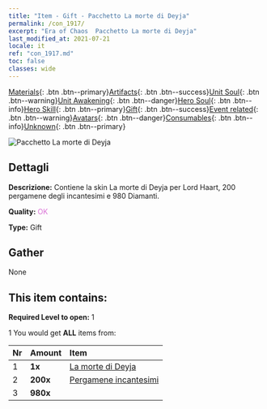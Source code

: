 ```yaml
---
title: "Item - Gift - Pacchetto La morte di Deyja"
permalink: /con_1917/
excerpt: "Era of Chaos  Pacchetto La morte di Deyja"
last_modified_at: 2021-07-21
locale: it
ref: "con_1917.md"
toc: false
classes: wide
---
```

 [Materials](/ItemsIT/){: .btn .btn--primary}[Artifacts](/ItemsIT/Artifacts/){: .btn .btn--success}[Unit Soul](/ItemsIT/UnitSoul/){: .btn .btn--warning}[Unit Awakening](/ItemsIT/UnitAwakening/){: .btn .btn--danger}[Hero Soul](/ItemsIT/HeroSoul/){: .btn .btn--info}[Hero Skill](/ItemsIT/HeroSkill/){: .btn .btn--primary}[Gift](/ItemsIT/Gift/){: .btn .btn--success}[Event related](/ItemsIT/Events/){: .btn .btn--warning}[Avatars](/ItemsIT/Avatars/){: .btn .btn--danger}[Consumables](/ItemsIT/Consumables/){: .btn .btn--info}[Unknown](/ItemsIT/Unknown/){: .btn .btn--primary}

 ![Pacchetto La morte di Deyja](/images/t/i_907540.png)

## Dettagli
 **Descrizione:** Contiene la skin La morte di Deyja per Lord Haart, 200 pergamene degli incantesimi e 980 Diamanti.

 **Quality:** <span style="color: #DA70D6">OK</span>

 **Type:** Gift

## Gather

  None

## This item contains:

 **Required Level to open:** 1

 1 You would get **ALL** items  from:

  | Nr | Amount |     Item    |
  |:---|:-------|:------------|
  | 1 |  **1x** | [La morte di Deyja](/ItemsIT/con_1050/) |  | 
  | 2 |  **200x** | [Pergamene incantesimi](/ItemsIT/con_694/) |  | 
  | 3 |  **980x** | <i class="fas fa-gem"/> |  | 
